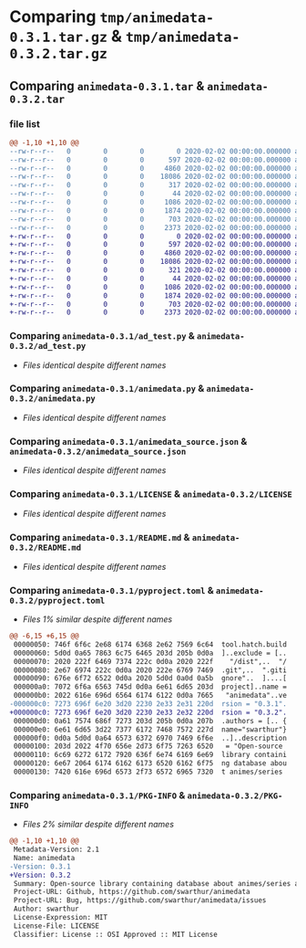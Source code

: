 # Comparing `tmp/animedata-0.3.1.tar.gz` & `tmp/animedata-0.3.2.tar.gz`

## Comparing `animedata-0.3.1.tar` & `animedata-0.3.2.tar`

### file list

```diff
@@ -1,10 +1,10 @@
--rw-r--r--   0        0        0        0 2020-02-02 00:00:00.000000 animedata-0.3.1/__init__.py
--rw-r--r--   0        0        0      597 2020-02-02 00:00:00.000000 animedata-0.3.1/ad_test.py
--rw-r--r--   0        0        0     4860 2020-02-02 00:00:00.000000 animedata-0.3.1/animedata.py
--rw-r--r--   0        0        0    18086 2020-02-02 00:00:00.000000 animedata-0.3.1/animedata_source.json
--rw-r--r--   0        0        0      317 2020-02-02 00:00:00.000000 animedata-0.3.1/path.py
--rw-r--r--   0        0        0       44 2020-02-02 00:00:00.000000 animedata-0.3.1/.gitignore
--rw-r--r--   0        0        0     1086 2020-02-02 00:00:00.000000 animedata-0.3.1/LICENSE
--rw-r--r--   0        0        0     1874 2020-02-02 00:00:00.000000 animedata-0.3.1/README.md
--rw-r--r--   0        0        0      703 2020-02-02 00:00:00.000000 animedata-0.3.1/pyproject.toml
--rw-r--r--   0        0        0     2373 2020-02-02 00:00:00.000000 animedata-0.3.1/PKG-INFO
+-rw-r--r--   0        0        0        0 2020-02-02 00:00:00.000000 animedata-0.3.2/__init__.py
+-rw-r--r--   0        0        0      597 2020-02-02 00:00:00.000000 animedata-0.3.2/ad_test.py
+-rw-r--r--   0        0        0     4860 2020-02-02 00:00:00.000000 animedata-0.3.2/animedata.py
+-rw-r--r--   0        0        0    18086 2020-02-02 00:00:00.000000 animedata-0.3.2/animedata_source.json
+-rw-r--r--   0        0        0      321 2020-02-02 00:00:00.000000 animedata-0.3.2/path.py
+-rw-r--r--   0        0        0       44 2020-02-02 00:00:00.000000 animedata-0.3.2/.gitignore
+-rw-r--r--   0        0        0     1086 2020-02-02 00:00:00.000000 animedata-0.3.2/LICENSE
+-rw-r--r--   0        0        0     1874 2020-02-02 00:00:00.000000 animedata-0.3.2/README.md
+-rw-r--r--   0        0        0      703 2020-02-02 00:00:00.000000 animedata-0.3.2/pyproject.toml
+-rw-r--r--   0        0        0     2373 2020-02-02 00:00:00.000000 animedata-0.3.2/PKG-INFO
```

### Comparing `animedata-0.3.1/ad_test.py` & `animedata-0.3.2/ad_test.py`

 * *Files identical despite different names*

### Comparing `animedata-0.3.1/animedata.py` & `animedata-0.3.2/animedata.py`

 * *Files identical despite different names*

### Comparing `animedata-0.3.1/animedata_source.json` & `animedata-0.3.2/animedata_source.json`

 * *Files identical despite different names*

### Comparing `animedata-0.3.1/LICENSE` & `animedata-0.3.2/LICENSE`

 * *Files identical despite different names*

### Comparing `animedata-0.3.1/README.md` & `animedata-0.3.2/README.md`

 * *Files identical despite different names*

### Comparing `animedata-0.3.1/pyproject.toml` & `animedata-0.3.2/pyproject.toml`

 * *Files 1% similar despite different names*

```diff
@@ -6,15 +6,15 @@
 00000050: 746f 6f6c 2e68 6174 6368 2e62 7569 6c64  tool.hatch.build
 00000060: 5d0d 0a65 7863 6c75 6465 203d 205b 0d0a  ]..exclude = [..
 00000070: 2020 222f 6469 7374 222c 0d0a 2020 222f    "/dist",..  "/
 00000080: 2e67 6974 222c 0d0a 2020 222e 6769 7469  .git",..  ".giti
 00000090: 676e 6f72 6522 0d0a 2020 5d0d 0a0d 0a5b  gnore"..  ]....[
 000000a0: 7072 6f6a 6563 745d 0d0a 6e61 6d65 203d  project]..name =
 000000b0: 2022 616e 696d 6564 6174 6122 0d0a 7665   "animedata"..ve
-000000c0: 7273 696f 6e20 3d20 2230 2e33 2e31 220d  rsion = "0.3.1".
+000000c0: 7273 696f 6e20 3d20 2230 2e33 2e32 220d  rsion = "0.3.2".
 000000d0: 0a61 7574 686f 7273 203d 205b 0d0a 207b  .authors = [.. {
 000000e0: 6e61 6d65 3d22 7377 6172 7468 7572 227d  name="swarthur"}
 000000f0: 0d0a 5d0d 0a64 6573 6372 6970 7469 6f6e  ..]..description
 00000100: 203d 2022 4f70 656e 2d73 6f75 7263 6520   = "Open-source 
 00000110: 6c69 6272 6172 7920 636f 6e74 6169 6e69  library containi
 00000120: 6e67 2064 6174 6162 6173 6520 6162 6f75  ng database abou
 00000130: 7420 616e 696d 6573 2f73 6572 6965 7320  t animes/series
```

### Comparing `animedata-0.3.1/PKG-INFO` & `animedata-0.3.2/PKG-INFO`

 * *Files 2% similar despite different names*

```diff
@@ -1,10 +1,10 @@
 Metadata-Version: 2.1
 Name: animedata
-Version: 0.3.1
+Version: 0.3.2
 Summary: Open-source library containing database about animes/series and including a built-in utility.
 Project-URL: Github, https://github.com/swarthur/animedata
 Project-URL: Bug, https://github.com/swarthur/animedata/issues
 Author: swarthur
 License-Expression: MIT
 License-File: LICENSE
 Classifier: License :: OSI Approved :: MIT License
```

